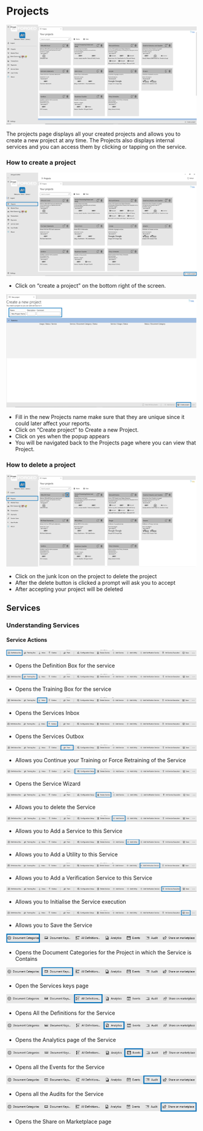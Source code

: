 # Projects

![](assets/projects.png)

The projects page displays all your created projects and allows you to create a new project at any time. The Projects also displays internal services and you can access them by clicking or tapping on the service.

### How to create a project

![](.gitbook/assets/9.png)

* Click on “create a project” on the bottom right of the screen.

![](.gitbook/assets/10.png)

* Fill in the new Projects name make sure that they are unique since it could later affect your reports.
* Click on “Create project” to Create a new Project.
* Click on yes when the popup appears
* You will be navigated back to the Projects page where you can view that Project.

### How to delete a project

![](.gitbook/assets/11.png)

* Click on the junk Icon on the project to delete the project
* After the delete button is clicked a prompt will ask you to accept
* After accepting your project will be deleted

## Services

### Understanding Services

#### Service Actions

![](.gitbook/assets/12.png)

* Opens the Definition Box for the service

![](.gitbook/assets/13.png)

* Opens the Training Box for the service

![](.gitbook/assets/14.png)

* Opens the Services Inbox

![](.gitbook/assets/15.png)

* Opens the Services Outbox

![](.gitbook/assets/16.png)

* Allows you Continue your Training or Force Retraining of the Service

![](.gitbook/assets/17.png)

* Opens the Service Wizard

![](.gitbook/assets/18.png)

* Allows you to delete the Service

![](.gitbook/assets/19.png)

* Allows you to Add a Service to this Service

![](.gitbook/assets/20.png)

* Allows you to Add a Utility to this Service

![](.gitbook/assets/21.png)

* Allows you to Add a Verification Service to this Service

![](.gitbook/assets/22.png)

* Allows you to Initialise the Service execution

![](.gitbook/assets/23.png)

* Allows you to Save the Service

![](.gitbook/assets/24.png)

* Opens the Document Categories for the Project in which the Service is Contains

![](.gitbook/assets/25.png)

* Open the Services keys page

![](.gitbook/assets/26.png)

* Opens All the Definitions for the Service

![](.gitbook/assets/27.png)

* Opens the Analytics page of the Service

![](.gitbook/assets/28.png)

* Opens all the Events for the Service

![](.gitbook/assets/29.png)

* Opens all the Audits for the Service

![](.gitbook/assets/30.png)

* Opens the Share on Marketplace page

